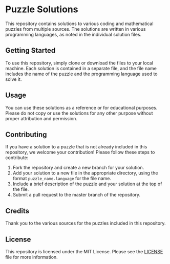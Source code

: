 # Puzzle Solutions

This repository contains solutions to various coding and mathematical puzzles from multiple sources. The solutions are written in various programming languages, as noted in the individual solution files.

## Getting Started

To use this repository, simply clone or download the files to your local machine. Each solution is contained in a separate file, and the file name includes the name of the puzzle and the programming language used to solve it.

## Usage

You can use these solutions as a reference or for educational purposes. Please do not copy or use the solutions for any other purpose without proper attribution and permission.

## Contributing

If you have a solution to a puzzle that is not already included in this repository, we welcome your contribution! Please follow these steps to contribute:

1. Fork the repository and create a new branch for your solution.
2. Add your solution to a new file in the appropriate directory, using the format `puzzle_name.language` for the file name.
3. Include a brief description of the puzzle and your solution at the top of the file.
4. Submit a pull request to the master branch of the repository.

## Credits

Thank you to the various sources for the puzzles included in this repository.

## License

This repository is licensed under the MIT License. Please see the [LICENSE](LICENSE) file for more information.
